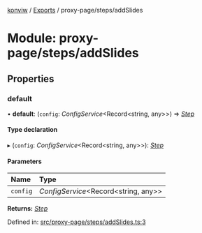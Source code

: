 [konviw]() / [Exports](../modules.md) / proxy-page/steps/addSlides

# Module: proxy-page/steps/addSlides

## Properties

### default

• **default**: (`config`: *ConfigService*<Record<string, any\>\>) => [*Step*](../interfaces/proxy_page_proxy_page_step.step.md)

#### Type declaration

▸ (`config`: *ConfigService*<Record<string, any\>\>): [*Step*](../interfaces/proxy_page_proxy_page_step.step.md)

#### Parameters

| Name | Type |
| :------ | :------ |
| `config` | *ConfigService*<Record<string, any\>\> |

**Returns:** [*Step*](../interfaces/proxy_page_proxy_page_step.step.md)

Defined in: [src/proxy-page/steps/addSlides.ts:3](https://github.com/Sanofi-IADC/konviw/blob/d2e0da9/src/proxy-page/steps/addSlides.ts#L3)
